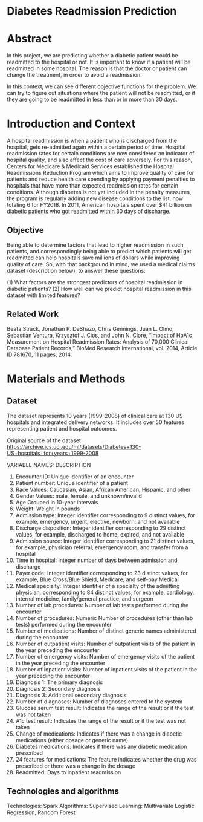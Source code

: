 # Diabetes Readmission Prediction

# Abstract
In this project, we are predicting whether a diabetic patient would be readmitted to the hospital or not. It is important to know if a patient will be readmitted in some hospital. The reason is that the doctor or patient can change the treatment, in order to avoid a readmission.

In this context, we can see different objective functions for the problem. We can try to figure out situations where the patient will not be readmitted, or if they are going to be readmitted in less than or in more than 30 days.

# Introduction and Context
A hospital readmission is when a patient who is discharged from the hospital, gets re-admitted again within a certain period of time. Hospital readmission rates for certain conditions are now considered an indicator of hospital quality, and also affect the cost of care adversely. For this reason, Centers for Medicare & Medicaid Services established the Hospital Readmissions Reduction Program which aims to improve quality of care for patients and reduce health care spending by applying payment penalties to hospitals that have more than expected readmission rates for certain conditions. Although diabetes is not yet included in the penalty measures, the program is regularly adding new disease conditions to the list, now totaling 6 for FY2018. In 2011, American hospitals spent over $41 billion on diabetic patients who got readmitted within 30 days of discharge.

## Objective
Being able to determine factors that lead to higher readmission in such patients, and correspondingly being able to predict which patients will get readmitted can help hospitals save millions of dollars while improving quality of care. So, with that background in mind, we used a medical claims dataset (description below), to answer these questions:

(1) What factors are the strongest predictors of hospital readmission in diabetic patients?
(2) How well can we predict hospital readmission in this dataset with limited features?

## Related Work
Beata Strack, Jonathan P. DeShazo, Chris Gennings, Juan L. Olmo, Sebastian Ventura, Krzysztof J. Cios, and John N. Clore, “Impact of HbA1c Measurement on Hospital Readmission Rates: Analysis of 70,000 Clinical Database Patient Records,” BioMed Research International, vol. 2014, Article ID 781670, 11 pages, 2014.

# Materials and Methods
## Dataset
The dataset represents 10 years (1999-2008) of clinical care at 130 US hospitals and integrated delivery networks. It includes over 50 features representing patient and hospital outcomes.

Original source of the dataset: https://archive.ics.uci.edu/ml/datasets/Diabetes+130-US+hospitals+for+years+1999-2008

VARIABLE NAMES: DESCRIPTION

1. Encounter ID: Unique identifier of an encounter
2. Patient number: Unique identifier of a patient
3. Race Values: Caucasian, Asian, African American, Hispanic, and other
4. Gender Values: male, female, and unknown/invalid
5. Age Grouped in 10-year intervals
6. Weight: Weight in pounds
7. Admission type: Integer identifier corresponding to 9 distinct values, for example, emergency, urgent, elective, newborn, and not available
8. Discharge disposition: Integer identifier corresponding to 29 distinct values, for example, discharged to home, expired, and not available
9. Admission source: Integer identifier corresponding to 21 distinct values, for example, physician referral, emergency room, and transfer from a hospital
10. Time in hospital: Integer number of days between admission and discharge
11. Payer code: Integer identifier corresponding to 23 distinct values, for example, Blue Cross/Blue Shield, Medicare, and self-pay Medical
12. Medical specialty: Integer identifier of a specialty of the admitting physician, corresponding to 84 distinct values, for example, cardiology, internal medicine, family/general practice, and surgeon
13. Number of lab procedures: Number of lab tests performed during the encounter
14. Number of procedures: Numeric Number of procedures (other than lab tests) performed during the encounter
15. Number of medications: Number of distinct generic names administered during the encounter
16. Number of outpatient visits: Number of outpatient visits of the patient in the year preceding the encounter
17. Number of emergency visits: Number of emergency visits of the patient in the year preceding the encounter
18. Number of inpatient visits: Number of inpatient visits of the patient in the year preceding the encounter
19. Diagnosis 1: The primary diagnosis
20. Diagnosis 2: Secondary diagnosis
21. Diagnosis 3: Additional secondary diagnosis
22. Number of diagnoses: Number of diagnoses entered to the system
23. Glucose serum test result: Indicates the range of the result or if the test was not taken
24. A1c test result: Indicates the range of the result or if the test was not taken
25. Change of medications: Indicates if there was a change in diabetic medications (either dosage or generic name)
26. Diabetes medications: Indicates if there was any diabetic medication prescribed
27. 24 features for medications: The feature indicates whether the drug was prescribed or there was a change in the dosage
28. Readmitted: Days to inpatient readmission

## Technologies and algorithms
Technologies: Spark
Algorithms: Supervised Learning: Multivariate Logistic Regression, Random Forest


